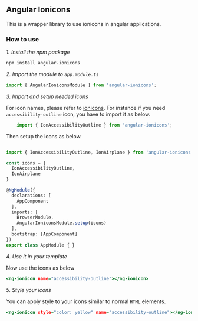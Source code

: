 ## Angular Ionicons
This is a wrapper library to use ionicons in angular applications.

### How to use
*1. Install the npm package*
```sh
npm install angular-ionicons
```
*2. Import the module to `app.module.ts`*

```typescript
import { AngularIoniconsModule } from 'angular-ionicons';
```

*3. Import and setup needed icons*

For icon names, please refer to [ionicons](https://ionic.io/ionicons). For instance
if you need `accessibility-outline` icon, you have to import it as below.

```typescript
    import { IonAccessibilityOutline } from 'angular-ionicons';
```
Then setup the icons as below.

```typescript

import { IonAccessibilityOutline, IonAirplane } from 'angular-ionicons';

const icons = {
  IonAccessibilityOutline,
  IonAirplane
}

@NgModule({
  declarations: [
    AppComponent
  ],
  imports: [
    BrowserModule,
    AngularIoniconsModule.setup(icons)
  ],
  bootstrap: [AppComponent]
})
export class AppModule { }

```
*4. Use it in your template*

Now use the icons as below

```htm
<ng-ionicon name="accessibility-outline"></ng-ionicon>
```
*5. Style your icons*

You can apply style to your icons similar to normal `HTML` elements.

```htm
<ng-ionicon style="color: yellow" name="accessibility-outline"></ng-ionicon>
```